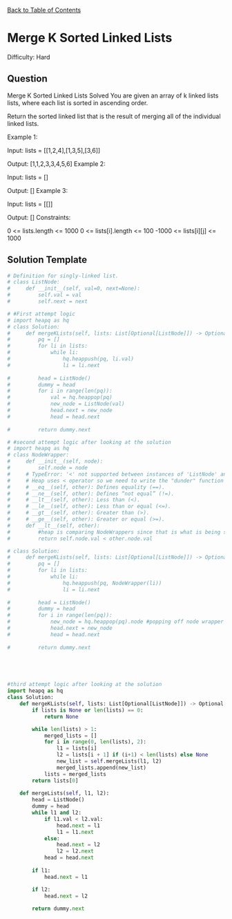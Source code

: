 [Back to Table of Contents](../../README.md)

# Merge K Sorted Linked Lists
Difficulty: Hard

## Question
Merge K Sorted Linked Lists
Solved 
You are given an array of k linked lists lists, where each list is sorted in ascending order.

Return the sorted linked list that is the result of merging all of the individual linked lists.

Example 1:

Input: lists = [[1,2,4],[1,3,5],[3,6]]

Output: [1,1,2,3,3,4,5,6]
Example 2:

Input: lists = []

Output: []
Example 3:

Input: lists = [[]]

Output: []
Constraints:

0 <= lists.length <= 1000
0 <= lists[i].length <= 100
-1000 <= lists[i][j] <= 1000

## Solution Template
```python
# Definition for singly-linked list.
# class ListNode:
#     def __init__(self, val=0, next=None):
#         self.val = val
#         self.next = next

# #First attempt logic
# import heapq as hq
# class Solution:    
#     def mergeKLists(self, lists: List[Optional[ListNode]]) -> Optional[ListNode]:
#         pq = []
#         for li in lists:
#             while li:
#                 hq.heappush(pq, li.val)
#                 li = li.next
        
#         head = ListNode()
#         dummy = head
#         for i in range(len(pq)):
#             val = hq.heappop(pq)
#             new_node = ListNode(val)
#             head.next = new_node
#             head = head.next
        
#         return dummy.next

# #second attempt logic after looking at the solution
# import heapq as hq
# class NodeWrapper:
#     def __init__(self, node):
#         self.node = node
#     # TypeError: '<' not supported between instances of 'ListNode' and 'ListNode'
#     # Heap uses < operator so we need to write the "dunder" function for less than which is below
#     # __eq__(self, other): Defines equality (==).
#     # __ne__(self, other): Defines “not equal” (!=).
#     # __lt__(self, other): Less than (<).
#     # __le__(self, other): Less than or equal (<=).
#     # __gt__(self, other): Greater than (>).
#     # __ge__(self, other): Greater or equal (>=).
#     def __lt__(self, other):
#         #heap is comparing NodeWrappers since that is what is being stored
#         return self.node.val < other.node.val

# class Solution:    
#     def mergeKLists(self, lists: List[Optional[ListNode]]) -> Optional[ListNode]:
#         pq = []
#         for li in lists:
#             while li:
#                 hq.heappush(pq, NodeWrapper(li))
#                 li = li.next
        
#         head = ListNode()
#         dummy = head
#         for i in range(len(pq)):
#             new_node = hq.heappop(pq).node #popping off node wrapper thus convert to node
#             head.next = new_node
#             head = head.next
        
#         return dummy.next

        



#third attempt logic after looking at the solution
import heapq as hq
class Solution:    
    def mergeKLists(self, lists: List[Optional[ListNode]]) -> Optional[ListNode]:
        if lists is None or len(lists) == 0:
            return None

        while len(lists) > 1:
            merged_lists = []
            for i in range(0, len(lists), 2):
                l1 = lists[i]
                l2 = lists[i + 1] if (i+1) < len(lists) else None
                new_list = self.mergeLists(l1, l2)
                merged_lists.append(new_list)
            lists = merged_lists
        return lists[0]
    
    def mergeLists(self, l1, l2):
        head = ListNode()
        dummy = head
        while l1 and l2:
            if l1.val < l2.val:
                head.next = l1
                l1 = l1.next
            else:
                head.next = l2
                l2 = l2.next
            head = head.next
        
        if l1:
            head.next = l1

        if l2:
            head.next = l2
        
        return dummy.next
```
